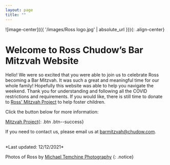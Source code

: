 ```yaml
---
layout: page
title: ""
---
```

![image-center]({{ '/images/Ross logo.jpg' | absolute_url }}){: .align-center}

# Welcome to Ross Chudow’s Bar Mitzvah Website

Hello!  We were so excited that you were able to join us to celebrate Ross becoming a Bar Mitzvah.  It was such a great and meaningful time for our whole family!  Hopefully this website was able to help you navigate the weekend.  Thank you for understanding and following all the COVID restrictions and requirements.  If you would like, there is still time to donate to [Ross' Mitzvah Project](Mitzvah-Project) to help foster children.

Click the button below for more information:

[Mitzvah Project](Mitzvah-Project){: .btn .btn--success}


If you need to contact us, please email us at [barmitzvah@chudow.com](mailto:barmitzvah@chudow.com?subject=Ross%20Bar%20Mitzvah).

<br />
*Last updated: 12/12/2021*

Photos of Ross by [Michael Temchine Photography](https://michaeltemchine.com/)
{: .notice}
